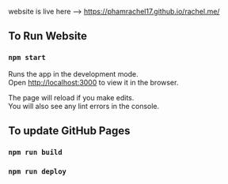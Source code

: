 website is live here --> https://phamrachel17.github.io/rachel.me/

## To Run Website

### `npm start`
Runs the app in the development mode.<br />
Open [http://localhost:3000](http://localhost:3000) to view it in the browser.

The page will reload if you make edits.<br />
You will also see any lint errors in the console.

## To update GitHub Pages

### `npm run build`
### `npm run deploy`
